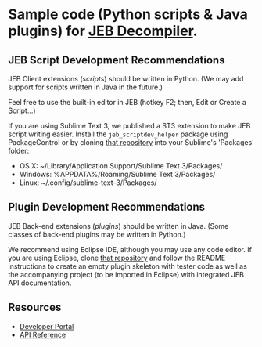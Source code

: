 # Sample code (Python scripts & Java plugins) for [JEB Decompiler](https://www.pnfsoftware.com).

## JEB Script Development Recommendations

JEB Client extensions (*scripts*) should be written in Python. (We may add support for scripts written in Java in the future.)

Feel free to use the built-in editor in JEB (hotkey F2; then, Edit or Create a Script...)

If you are using Sublime Text 3, we published a ST3 extension to make JEB script writing easier.
Install the `jeb_scriptdev_helper` package using PackageControl or by cloning [that repository](https://github.com/pnfsoftware/jeb_scriptdev_helper) into your Sublime's 'Packages' folder:

- OS X: ~/Library/Application Support/Sublime Text 3/Packages/
- Windows: %APPDATA%/Roaming/Sublime Text 3/Packages/
- Linux: ~/.config/sublime-text-3/Packages/

## Plugin Development Recommendations

JEB Back-end extensions (*plugins*) should be written in Java. (Some classes of back-end plugins may be written in Python.)

We recommend using Eclipse IDE, although you may use any code editor. If you are using Eclipse, clone [that repository](https://github.com/pnfsoftware/jeb-template-plugin) and follow the README instructions to create an empty plugin skeleton with tester code as well as the accompanying project (to be imported in Eclipse) with integrated JEB API documentation.

## Resources

- [Developer Portal](https://www.pnfsoftware.com/jeb/devportal)
- [API Reference](https://www.pnfsoftware.com/jeb/apidoc)
